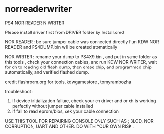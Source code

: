 # norreaderwriter
PS4 NOR READER N WRITER

Please install driver first from DRIVER folder by Install.cmd

NOR READER :
be sure jumper cable was connected directly
Run KDW NOR READER and PS4DUMP.bin will be created atomatically

NOR WRITER :
rename your dump to PS4X9.bin , and put in same folder as this tools , 
check your connection cables, and run KDW NOR WRITER, wait for ch
to reading old flash dump, then erase chip, and programmed chip automatically, and verified flashed dump. 

credit flashroom.org for tools, kdwgamestore , tomyrambozha

troubleshoot :
1. if device initialization failure, check your ch driver and or ch is working perfectly without jumper cable installed
2. if fail to read eprom/bios, cek your cable connection

USE THIS TOOL FOR REPAIRING CONSOLE ONLY SUCH AS ; BLOD, NOR CORRUPTION, UART AND OTHER.
DO WITH YOUR OWN RISK . 
